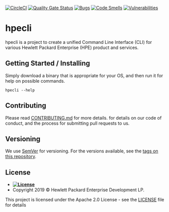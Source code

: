 [![CircleCI](https://circleci.com/gh/HewlettPackard/hpecli.svg?style=shield)](https://circleci.com/gh/HewlettPackard/hpecli)
[![Quality Gate Status](https://sonarcloud.io/api/project_badges/measure?project=HewlettPackard_hpecli&metric=alert_status)](https://sonarcloud.io/dashboard?id=HewlettPackard_hpecli)
[![Bugs](https://sonarcloud.io/api/project_badges/measure?project=HewlettPackard_hpecli&metric=bugs)](https://sonarcloud.io/dashboard?id=HewlettPackard_hpecli)
[![Code Smells](https://sonarcloud.io/api/project_badges/measure?project=HewlettPackard_hpecli&metric=code_smells)](https://sonarcloud.io/dashboard?id=HewlettPackard_hpecli)
[![Vulnerabilities](https://sonarcloud.io/api/project_badges/measure?project=HewlettPackard_hpecli&metric=vulnerabilities)](https://sonarcloud.io/dashboard?id=HewlettPackard_hpecli)


# hpecli

hpecli is a project to create a unified Command Line Interface (CLI) for various Hewlett Packard Enterprise (HPE) product and services.

## Getting Started / Installing

Simply download a binary that is appropriate for your OS, and then run it for help on possible commands.

```
hpecli --help
```


## Contributing

Please read [CONTRIBUTING.md](CONTRIBUTING.md) for more details. for details on our code of conduct, and the process for submitting pull requests to us.

## Versioning

We use [SemVer](http://semver.org/) for versioning. For the versions available, see the [tags on this repository](https://github.com/orgs/HewlettPackard/hpecli/tags). 


## License



- **[![License](https://img.shields.io/badge/apache-2.0-blue?style=flat-square)](https://opensource.org/licenses/Apache-2.0)**
- Copyright 2019 © Hewlett Packard Enterprise Development LP.

This project is licensed under the Apache 2.0 License - see the [LICENSE](LICENSE) file for details
